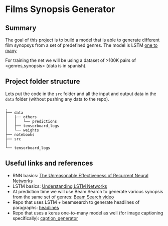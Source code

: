 # Films Synopsis Generator

## Summary
The goal of this project is to build a model that is able to generate different film synopsys from a set of predefined genres. The model is LSTM [one to many](http://karpathy.github.io/assets/rnn/diags.jpeg)

For training the net we will be using a dataset of >100K pairs of <genres,synopsis> (data is in spanish).

## Project folder structure
Lets put the code in the `src` folder and all the input and output data in the `data` folder (without pushing any data to the repo).
```
.
├── data
│   ├── others
│   │   └── predictions
│   ├── tensorboard_logs
│   └── weights
├── notebooks
├── src
│   
└── tensorboard_logs

```


## Useful links and references
- RNN basics: [The Unreasonable Effectiveness of Recurrent Neural Networks](http://karpathy.github.io/2015/05/21/rnn-effectiveness/)
- LSTM basics: [Understanding LSTM Networks](http://colah.github.io/posts/2015-08-Understanding-LSTMs/)
- At prediction time we will use Beam Search to generate various synopsis from the same set of genres: [Beam Search video](https://www.youtube.com/watch?v=UXW6Cs82UKo)
- Repo that uses LSTM + beamsearch to generate headlines of paragraphs: [headlines](https://github.com/udibr/headlines)
- Repo that uses a keras one-to-many model as well (for image captioning specifically): [caption_generator](https://github.com/anuragmishracse/caption_generator)
